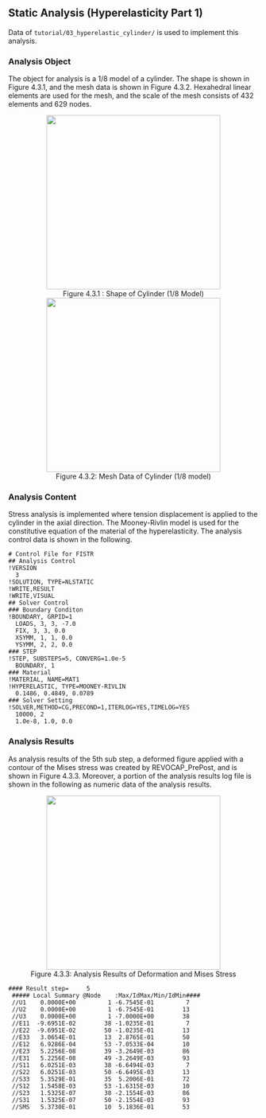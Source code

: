 ## Static Analysis (Hyperelasticity Part 1)

Data of `tutorial/03_hyperelastic_cylinder/` is used to implement this analysis.

### Analysis Object

The object for analysis is a 1/8 model of a cylinder. The shape is shown in Figure 4.3.1, and the mesh data is shown in Figure 4.3.2. Hexahedral linear elements are used for the mesh, and the scale of the mesh consists of 432 elements and 629 nodes.

<div style="text-align: center;">
<img src="../media/image03_01.png" width="350px"><br>
Figure 4.3.1 : Shape of Cylinder (1/8 Model)
</div>

<div style="text-align: center;">
<img src="../media/image03_02.png" width="350px"><br>
Figure 4.3.2: Mesh Data of Cylinder (1/8 model)
</div>

### Analysis Content

Stress analysis is implemented where tension displacement is applied to the cylinder in the axial direction. The Mooney-Rivlin model is used for the constitutive equation of the material of the hyperelasticity. The analysis control data is shown in the following.

```
# Control File for FISTR
## Analysis Control
!VERSION
  3
!SOLUTION, TYPE=NLSTATIC
!WRITE,RESULT
!WRITE,VISUAL
## Solver Control
### Boundary Conditon
!BOUNDARY, GRPID=1
  LOADS, 3, 3, -7.0
  FIX, 3, 3, 0.0
  XSYMM, 1, 1, 0.0
  YSYMM, 2, 2, 0.0
### STEP
!STEP, SUBSTEPS=5, CONVERG=1.0e-5
  BOUNDARY, 1
### Material
!MATERIAL, NAME=MAT1
!HYPERELASTIC, TYPE=MOONEY-RIVLIN
  0.1486, 0.4849, 0.0789
### Solver Setting
!SOLVER,METHOD=CG,PRECOND=1,ITERLOG=YES,TIMELOG=YES
  10000, 2
  1.0e-8, 1.0, 0.0
```

### Analysis Results

As analysis results of the 5th sub step, a deformed figure applied with a contour of the Mises stress was created by REVOCAP\_PrePost, and is shown in Figure 4.3.3. Moreover, a portion of the analysis results log file is shown in the following as numeric data of the analysis results.

<div style="text-align: center;">
<img src="../media/image03_03.png" width="350px"><br>
Figure 4.3.3: Analysis Results of Deformation and Mises Stress
</div>

```
#### Result step=     5
 ##### Local Summary @Node    :Max/IdMax/Min/IdMin####
 //U1    0.0000E+00         1 -6.7545E-01         7
 //U2    0.0000E+00         1 -6.7545E-01        13
 //U3    0.0000E+00         1 -7.0000E+00        38
 //E11  -9.6951E-02        38 -1.0235E-01         7
 //E22  -9.6951E-02        50 -1.0235E-01        13
 //E33   3.0654E-01        13  2.8765E-01        50
 //E12   6.9286E-04        53 -7.0533E-04        10
 //E23   5.2256E-08        39 -3.2649E-03        86
 //E31   5.2256E-08        49 -3.2649E-03        93
 //S11   6.0251E-03        38 -6.6494E-03         7
 //S22   6.0251E-03        50 -6.6495E-03        13
 //S33   5.3529E-01        35  5.2006E-01        72
 //S12   1.5458E-03        53 -1.6315E-03        10
 //S23   1.5325E-07        38 -2.1554E-03        86
 //S31   1.5325E-07        50 -2.1554E-03        93
 //SMS   5.3730E-01        10  5.1836E-01        53
```
